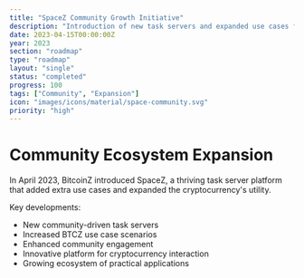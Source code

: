 ```yaml
---
title: "SpaceZ Community Growth Initiative"
description: "Introduction of new task servers and expanded use cases for BitcoinZ"
date: 2023-04-15T00:00:00Z
year: 2023
section: "roadmap"
type: "roadmap"
layout: "single"
status: "completed"
progress: 100
tags: ["Community", "Expansion"]
icon: "images/icons/material/space-community.svg"
priority: "high"
---
```


# Community Ecosystem Expansion

In April 2023, BitcoinZ introduced SpaceZ, a thriving task server platform that added extra use cases and expanded the cryptocurrency's utility.

Key developments:
- New community-driven task servers
- Increased BTCZ use case scenarios
- Enhanced community engagement
- Innovative platform for cryptocurrency interaction
- Growing ecosystem of practical applications
